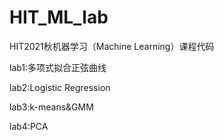 # HIT_ML_lab

HIT2021秋机器学习（Machine Learning）课程代码

lab1:多项式拟合正弦曲线

lab2:Logistic Regression

lab3:k-means&GMM

lab4:PCA
